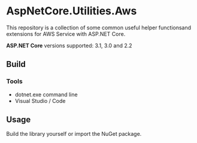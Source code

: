 # AspNetCore.Utilities.Aws

This repository is a collection of some common useful helper functionsand extensions for AWS Service with ASP.NET Core.

**ASP.NET Core** versions supported: 3.1, 3.0 and 2.2

## Build

### Tools

- dotnet.exe command line
- Visual Studio / Code

## Usage

Build the library yourself or import the NuGet package.
